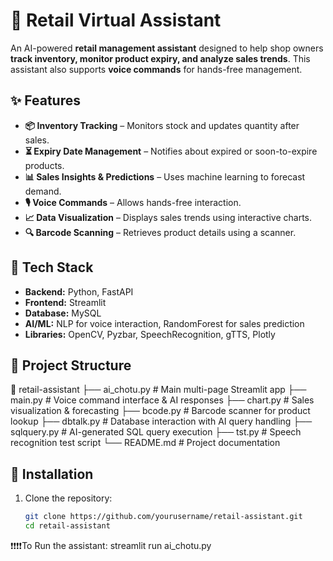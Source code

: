 # 🛒 Retail Virtual Assistant  

An AI-powered **retail management assistant** designed to help shop owners **track inventory, monitor product expiry, and analyze sales trends**. This assistant also supports **voice commands** for hands-free management.  

## ✨ Features  
- **📦 Inventory Tracking** – Monitors stock and updates quantity after sales.  
- **⏳ Expiry Date Management** – Notifies about expired or soon-to-expire products.  
- **📊 Sales Insights & Predictions** – Uses machine learning to forecast demand.  
- **🎙 Voice Commands** – Allows hands-free interaction.  
- **📈 Data Visualization** – Displays sales trends using interactive charts.  
- **🔍 Barcode Scanning** – Retrieves product details using a scanner.  

## 🚀 Tech Stack  
- **Backend:** Python, FastAPI  
- **Frontend:** Streamlit  
- **Database:** MySQL  
- **AI/ML:** NLP for voice interaction, RandomForest for sales prediction  
- **Libraries:** OpenCV, Pyzbar, SpeechRecognition, gTTS, Plotly  

## 📂 Project Structure  
📁 retail-assistant
├── ai_chotu.py # Main multi-page Streamlit app
├── main.py # Voice command interface & AI responses
├── chart.py # Sales visualization & forecasting
├── bcode.py # Barcode scanner for product lookup
├── dbtalk.py # Database interaction with AI query handling
├── sqlquery.py # AI-generated SQL query execution
├── tst.py # Speech recognition test script
└── README.md # Project documentation

## 🔧 Installation  
1. Clone the repository:  
   ```bash
   git clone https://github.com/yourusername/retail-assistant.git  
   cd retail-assistant  
❗❗❗❗To Run the assistant:
             streamlit run ai_chotu.py  
